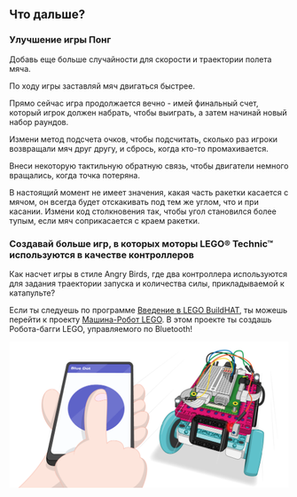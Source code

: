 ## Что дальше?

### Улучшение игры Понг

Добавь еще больше случайности для скорости и траектории полета мяча.

По ходу игры заставляй мяч двигаться быстрее.

Прямо сейчас игра продолжается вечно - имей финальный счет, который игрок должен набрать, чтобы выиграть, а затем начинай новый набор раундов.

Измени метод подсчета очков, чтобы подсчитать, сколько раз игроки возвращали мяч друг другу, и сбрось, когда кто-то промахивается.

Внеси некоторую тактильную обратную связь, чтобы двигатели немного вращались, когда точка потеряна.

В настоящий момент не имеет значения, какая часть ракетки касается с мячом, он всегда будет отскакивать под тем же углом, что и при касании. Измени код столкновения так, чтобы угол становился более тупым, если мяч соприкасается с краем ракетки.

### Создавай больше игр, в которых моторы LEGO® Technic™ используются в качестве контроллеров

Как насчет игры в стиле Angry Birds, где два контроллера используются для задания траектории запуска и количества силы, прикладываемой к катапульте?

Если ты следуешь по программе [Введение в LEGO BuildHAT](https://projects.raspberrypi.org/en/pathways/lego-intro), ты можешь перейти к проекту [Машина-Робот LEGO](https://projects.raspberrypi.org/en/projects/lego-robot-car). В этом проекте ты создашь Робота-багги LEGO, управляемого по Bluetooth!

![Проект Машина-Робот LEGO](images/robotcar.png)

